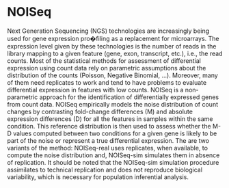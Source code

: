 # NOISeq

Next Generation Sequencing (NGS) technologies are increasingly being used for gene expression pro�filing as a replacement for microarrays. The expression level given by these technologies is the number of reads in the library mapping to a given feature (gene, exon, transcript, etc.), i.e., the read counts. Most of the statistical methods for assessment of differential expression using count data rely on parametric assumptions about the distribution of the counts (Poisson, Negative Binomial, …). Moreover, many of them need replicates to work and tend to have problems to evaluate differential expression in features with low counts.
NOISeq is a non-parametric approach for the identification of differentially expressed genes from count data. NOISeq empirically models the noise distribution of count changes by contrasting fold-change differences (M) and absolute expression differences (D) for all the features in samples within the same condition. This reference distribution is then used to assess whether the M-D values computed between two conditions for a given gene is likely to be part of the noise or represent a true differential expression.
The are two variants of the method: NOISeq-real uses replicates, when available, to compute the noise distribution and, NOISeq-sim simulates them in absence of replication. It should be noted that the NOISeq-sim simulation procedure assimilates to technical replication and does not reproduce biological variability, which is necessary for population inferential analysis.
